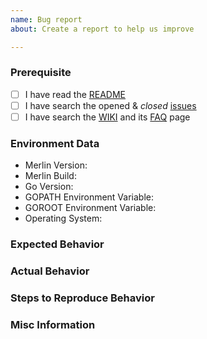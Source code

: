 ```yaml
---
name: Bug report
about: Create a report to help us improve

---
```


### Prerequisite
* [ ] I have read the [README](https://github.com/target111/merlin/blob/master/README.MD)
* [ ] I have search the opened & _closed_ [issues](https://github.com/target111/merlin/issues)
* [ ] I have search the [WIKI](https://github.com/target111/merlin/wiki) and its [FAQ](https://github.com/target111/merlin/wiki/FAQ) page
### Environment Data
* Merlin Version:
* Merlin Build:
* Go Version:
* GOPATH Environment Variable:
* GOROOT Environment Variable:
* Operating System:

### Expected Behavior

### Actual Behavior

### Steps to Reproduce Behavior

### Misc Information
